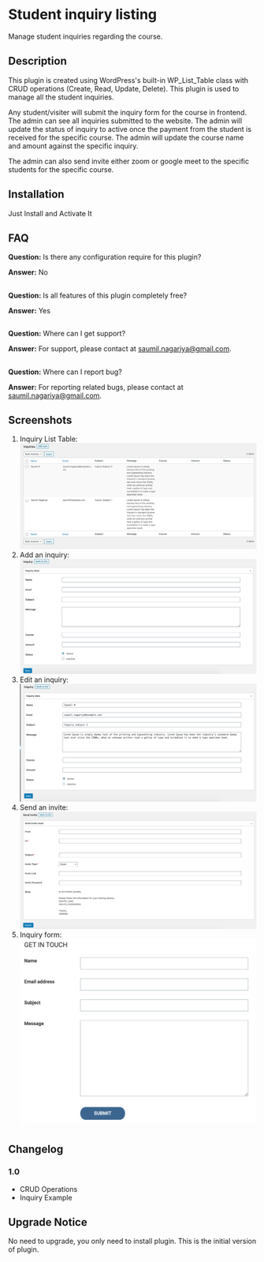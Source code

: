 # Student inquiry listing
Manage student inquiries regarding the course.

## Description
This plugin is created using WordPress's built-in WP_List_Table class with CRUD operations (Create, Read, Update, Delete). This plugin is used to manage all the student inquiries.

Any student/visiter will submit the inquiry form for the course in frontend. The admin can see all inquiries submitted to the website. The admin will update the status of inquiry to active once the payment from the student is received for the specific course. The admin will update the course name and amount against the specific inquiry. 

The admin can also send invite either zoom or google meet to the specific students for the specific course.

## Installation
Just Install and Activate It

## FAQ
**Question:** Is there any configuration require for this plugin?

**Answer:** No

##
**Question:** Is all features of this plugin completely free? 

**Answer:** Yes
##

**Question:** Where can I get support?

**Answer:** For support, please contact at saumil.nagariya@gmail.com.
##

**Question:** Where can I report bug?

**Answer:** For reporting related bugs, please contact at saumil.nagariya@gmail.com.
##

## Screenshots
1. Inquiry List Table: ![](screenshot-1.png)
2. Add an inquiry: ![](screenshot-2.png)
3. Edit an inquiry: ![](screenshot-3.png)
4. Send an invite: ![](screenshot-4.png)
5. Inquiry form: ![](screenshot-5.png)

## Changelog
### 1.0
* CRUD Operations
* Inquiry Example

## Upgrade Notice
No need to upgrade, you only need to install plugin. This is the initial version of plugin.
